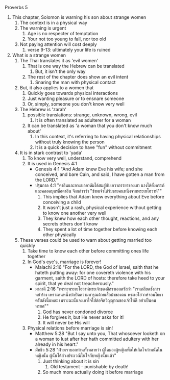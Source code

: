 Proverbs 5

1. This chapter, Solomon is warning his son about strange women
	1. The context is in a physical way
	2. The warning is urgent
		1. Age is no respecter of temptation
		2. Your not too young to fall, nor too old
	3. Not paying attention will cost deeply
		1. verse 9-13: ultimately your life is ruined
2. What is a strange women
	1. The Thai translates it as 'evil women'
		1. That is one way the Hebrew can be translated
			1. But, it isn't the only way
		2. The rest of the chapter does show an evil intent
			1. Snaring the man with physical contact
	2. But, it also applies to a women that
		1. Quickly goes towards physical interactions
		2. Just wanting pleasure or to ensnare someone
		3. Or, simply, someone you don't know very well
	3. The Hebrew is 'zarah'
		1. possible translations: strange, unknown, wrong, evil 
			1. It is often translated as adulterer for a woman
		2. It can be translated as 'a woman that you don't know much about'
			1. In this context, it's referring to having physical relationships without truly knowing the person
			2. It is a quick decision to have "fun" without commitment
	4. It is in stark contrast to 'yada'
		1. To know very well, understand, comprehend
		2. It is used in Genesis 4:1
			- Genesis 4:1 "And Adam knew Eve his wife; and she conceived, and bare Cain, and said, I have gotten a man from the LORD."
			- ปฐมกาล 4:1 "คาอินและอาแบลอาดัมได้สมสู่กับเอวาภรรยาของเขา นางได้ตั้งครรภ์ และคลอดบุตรชื่อคาอิน จึงกล่าวว่า "ข้าพเจ้าได้รับชายคนหนึ่งจากพระเยโฮวาห์""
				1. This implies that Adam knew everything about Eve before conceiving a child
				2. It wasn't just a rash, physical experience without getting to know one another very well
				3. They knew how each other thought, reactions, and any secrets others don't know
				4. They spent a lot of time together before knowing each other physically
	5. These verses could be used to warn about getting married too quickly
		1. Take time to know each other before committing ones life together
		2. In God's eye's, marriage is forever!
			- Malachi 2:16 "For the LORD, the God of Israel, saith that he hateth putting away: for one covereth violence with his garment, saith the LORD of hosts: therefore take heed to your spirit, that ye deal not treacherously."
			- มาลาคี 2:16 "เพราะพระเยโฮวาห์พระเจ้าของอิสราเอลตรัสว่า "เราเกลียดชังการหย่าร้าง เพราะคนหนึ่งปกปิดความทารุณด้วยเสื้อผ้าของตน พระเยโฮวาห์จอมโยธาตรัสดังนี้แหละ เพราะฉะนั้นจงเอาใจใส่ต่อจิตวิญญาณของเจ้าให้ดี อย่าเป็นคนทรยศ""
				1. God has never condoned divorce
				2. He forgives it, but He never asks for it!
				3. It will never be His will
		3. Physical relations before marriage is sin!
			- Matthew 5:28 "But I say unto you, That whosoever looketh on a woman to lust after her hath committed adultery with her already in his heart."
			- มัทธิว 5:28 "ฝ่ายเราบอกท่านทั้งหลายว่า ผู้ใดมองผู้หญิงเพื่อให้เกิดใจกำหนัดในหญิงนั้น ผู้นั้นได้ล่วงประเวณีในใจกับหญิงนั้นแล้ว"
				1. Just thinking about it is sin
					1. Old testament - punishable by death!
				2. So much more actually doing it before marriage